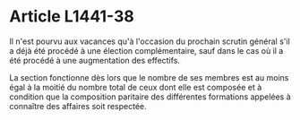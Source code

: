 # Article L1441-38

Il n'est pourvu aux vacances qu'à l'occasion du prochain scrutin général s'il a déjà été procédé à une élection complémentaire, sauf dans le cas où il a été procédé à une augmentation des effectifs.

La section fonctionne dès lors que le nombre de ses membres est au moins égal à la moitié du nombre total de ceux dont elle est composée et à condition que la composition paritaire des différentes formations appelées à connaître des affaires soit respectée.